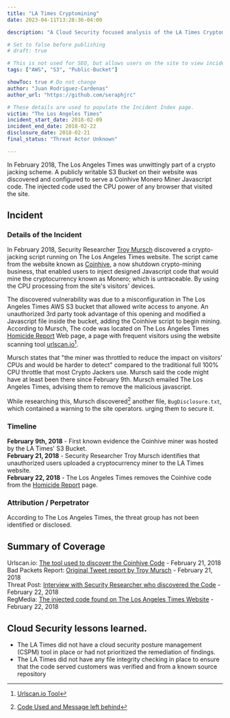 ```yaml
---
title: "LA Times Cryptomining"
date: 2023-04-11T13:28:36-04:00

description: "A Cloud Security focused analysis of the LA Times Cryptomining incident in 2018"

# Set to false before publishing
# draft: true

# This is not used for SEO, but allows users on the site to view incidents by keyword
tags: ["AWS", "S3", "Public-Bucket"]

showToc: true # Do not change
author: "Juan Rodriguez-Cardenas"
author_url: "https://github.com/seraphjrc"

# These details are used to populate the Incident Index page.
victim: "The Los Angeles Times"
incident_start_date: 2018-02-09
incident_end_date: 2018-02-22
disclosure_date: 2018-02-21
final_status: "Threat Actor Unknown"

---
```


In February 2018, The Los Angeles Times was unwittingly part of a crypto jacking scheme. A publicly writable S3 Bucket on their website was discovered and configured to serve a Coinhive Monero Miner Javascript code. The injected code used the CPU power of any browser that visited the site.

## Incident

### Details of the Incident

In February 2018, Security Researcher [Troy Mursch](https://scholar.google.com/citations?user=I35Lgl4AAAAJ&hl=en) discovered a crypto-jacking script running on The Los Angeles Times website. The script came from the website known as [Coinhive](https://www.troyhunt.com/i-now-own-the-coinhive-domain-heres-how-im-fighting-cryptojacking-and-doing-good-things-with-content-security-policies/), a now shutdown crypto-mining business, that enabled users to inject designed Javascript code that would mine the cryptocurrency known as Monero; which is untraceable. By using the CPU processing from the site's visitors' devices.

The discovered vulnerability was due to a misconfiguration in The Los Angeles Times AWS S3 bucket that allowed write access to anyone. An unauthorized 3rd party took advantage of this opening and modified a Javascript file inside the bucket, adding the Coinhive script to begin mining.  According to Mursch, The code was located on The Los Angeles Times [Homicide Report](https://homicide.latimes.com/) Web page, a page with frequent visitors using the website scanning tool [urlscan.io](https://urlscan.io/)[^1].

Mursch states that "the miner was throttled to reduce the impact on visitors’ CPUs and would be harder to detect" compared to the traditional full 100% CPU throttle that most Crypto Jackers use. Mursch said the code might have at least been there since February 9th. Mursch emailed The Los Angeles Times, advising them to remove the malicious javascript.

While researching this, Mursch discovered[^2] another file, `BugDisclosure.txt`, which contained a warning to the site operators. urging them to secure it.

### Timeline

**February 9th, 2018** - First known evidence the Coinhive miner was hosted by the LA Times' S3 Bucket. \
**February 21, 2018** - Security Researcher Troy Mursch identifies that unauthorized users uploaded a cryptocurrency miner to the LA Times website. \
**February 22, 2018** - The Los Angeles Times removes the Coinhive code from the [Homicide Report](https://homicide.latimes.com/)  page.

 ### Attribution / Perpetrator

According to The Los Angeles Times, the threat group has not been identified or disclosed.


## Summary of Coverage

Urlscan.io: [The tool used to discover the Coinhive Code](https://urlscan.io/) - February 21, 2018 \
Bad Packets Report: [Original Tweet report by Troy Mursch](http://web.archive.org/web/20190727220916/https://twitter.com/bad_packets/status/966368819722596353) - February 21, 2018 \
Threat Post: [Interview with Security Researcher who discovered the Code](https://threatpost.com/cryptojacking-attack-found-on-los-angeles-times-website/130041/) - February 22, 2018 \
RegMedia: [The injected code found on The Los Angeles Times Website](https://regmedia.co.uk/2018/02/22/la_times_bad_code.png?x=648&y=244&infer_y=1) - February 22, 2018

## Cloud Security lessons learned.
* The LA Times did not have a cloud security posture management (CSPM) tool in place or had not prioritized the remediation of findings.
* The LA Times did not have any file integrity checking in place to ensure that the code served customers was verified and from a known source repository

<!-- Footnotes themselves at the bottom. -->
[^1]: [Urlscan.io Tool](https://urlscan.io/)
[^2]: [Code Used and Message left behind](https://www.theregister.com/2018/02/22/la_times_amazon_aws_s3/)
